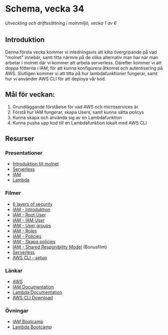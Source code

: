 # Schema, vecka 34
###### Utveckling och driftssättning i molnmiljö, vecka 1 av 6

## Introduktion

Denna första vecka kommer vi inledningsvis att kika övergripande på vad "molnet" innebär, samt titta närmre på de olika alternativ man har när man arbetar i molnet där vi kommer att arbeta serverless. Därefter kommer vi att doppa fötterna i IAM, för att kunna konfigurera åtkomst och autentisering på AWS. Slutligen kommer vi att titta på hur lambdafunktioner fungerar, samt hur vi använder AWS CLI för att deploya vår kod.

## Mål för veckan:
1. Grundläggande förståelse för vad AWS och microservices är
2. Förstå hur IAM fungerar, skapa Users, samt kunna sätta policys
2. Kunna skapa och använda sig av en Lambdafunktion
3. Kunna pusha upp kod till en Lambdafunktion lokalt med AWS CLI

## Resurser

### Presentationer
* [Introduktion till molnet](https://docs.google.com/presentation/d/1g6pX4xMebO5Ri36lzFVL-EoSci0pcQha/edit?usp=sharing&ouid=117251319654116712560&rtpof=true&sd=true)
* [Serverless](https://docs.google.com/presentation/d/1SastkpPGHrpCQLAnC9oUxudVY3BFyP5H/edit?usp=sharing&ouid=117251319654116712560&rtpof=true&sd=true)
* [IAM](https://docs.google.com/presentation/d/1pe4SJGKIbxVF9s2rAr9cdRjjhNkJhu9F/edit?usp=sharing&ouid=117251319654116712560&rtpof=true&sd=true)
* [Lambda](https://docs.google.com/presentation/d/1BdE0583h_OP27XJVdmgD2tVcFb9PvYkMZMPIpjKAIg0/edit?usp=sharing)

### Filmer
* [6 layers of security](https://www.youtube.com/watch?v=kd33UVZhnAA)
* [IAM - Introduktion](https://vimeo.com/900822884/11ff27e1c5?share=copy)
* [IAM - Root User](https://vimeo.com/900822740/0d17d92373?share=copy)
* [IAM - IAM User](https://vimeo.com/900822967/ee504f84f0?share=copy)
* [IAM - User groups](https://vimeo.com/900822664/f5c6482b2e?share=copy)
* [IAM - Roles](https://vimeo.com/900823102/d73f59883c?share=copy)
* [IAM - Policies](https://vimeo.com/903273792/a8c2701bb0?share=copy)
* [IAM - Skapa policies](https://vimeo.com/903273840/101c021cd1?share=copy)
* [IAM - Shared Responibility Model](https://vimeo.com/905527913/322c11dcc8?share=copy) (Bonusfilm)
* [Serverless](https://vimeo.com/930320062/431a051815?share=copy)
* [AWS CLI - setup](https://vimeo.com/930598443/9ab4f944a3?share=copy)

### Länkar
* [AWS](https://aws.amazon.com/)
* [IAM Documentation](https://docs.aws.amazon.com/iam/)
* [Lambda Documentation](https://docs.aws.amazon.com/lambda/)
* [AWS CLI Download](https://docs.aws.amazon.com/cli/latest/userguide/getting-started-install.html)

### Övningar
* [IAM Bootcamp](https://github.com/fu-cloud-fe23/exercise-aws-iam-bootcamp/tree/main)
* [Lambda Bootcamp](https://github.com/fu-cloud-fe23/exercise-aws-lambda-bootcamp)




